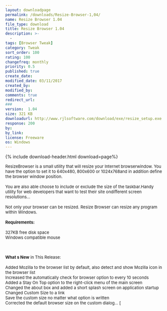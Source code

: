 ```yaml
---
layout: downloadpage
permalink: /downloads/Resize-Browser-1,04/
name: Resize Browser 1.04
file_type: download
title: Resize Browser 1.04
description: >-
  -
tags: [Browser Tweak]
category: Tweak
sort_order: 100
rating: 100
changefreq: monthly
priority: 0.5
published: true
create_date: 
modified_date: 03/11/2017
created_by: 
modified_by: 
comments: true
redirect_url: 
### 
version:  1.04
size: 321 KB
downloadurl: http://www.rjlsoftware.com/download/exe/resize_setup.exe
response: 200
by: 
by_link: 
license: Freeware
os: Windows
---
```


{% include download-header.html download=page%}

<p style="fix-download-text !important">
<p><font size="2"><p>ResizeBrowser is a small utility that will resize your Internet browserwindow. You have the option to set it to 640x480, 800x600 or 1024x768and in addition define the browser window position. <br />
<br />
You are also able choose to include or exclude the size of the taskbar.Handy utility for web developers that want to test their site ondifferent screen resolutions...<br />
<br />
Not only your browser can be resized. Resize Browser can resize any program within Windows.<br />
<br />
<span><strong>Requirements:</strong></span><br />
<br />
327KB free disk space<br />
Windows compatible mouse<br />
</p>
<div class="celltext_big"><br />
<br />
<strong>What s New</strong> in This Release:<br />
<br />
Added Mozilla to the browser list by default, also detect and show Mozilla icon in the browser list<br />
Increased the automatically check for browser option to every 10 seconds<br />
Added a Stay On Top option to the right-click menu of the main screen<br />
Changed the about box and added a short splash screen on application startup<br />
Changed Custom Size to a link<br />
Save the custom size no matter what option is written<br />
Corrected the default browser size on the custom dialog... [</div></p></p>
